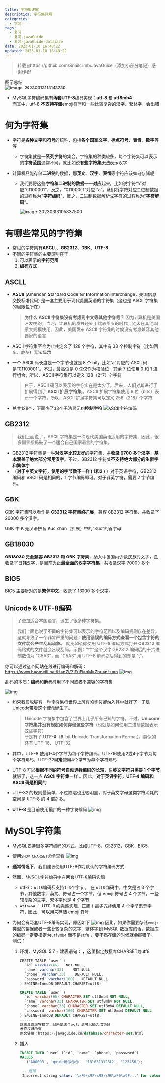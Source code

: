 ```yaml
---
title: 字符集详解
description: 字符集详解
categories:
  - 学习
tags:
  - 复习
  - 复习-javaGuide
  - 复习-javaGuide-database
date: 2023-01-10 16:48:22
updated: 2023-01-10 16:48:22
---
```


> 转载自https://github.com/Snailclimb/JavaGuide（添加小部分笔记）感谢作者!

图示总结  
![image-20230313113143739](images/mypost/image-20230313113143739.png)

- MySQL字符编码集有**两套UTF-8**编码实现：**utf-8** 和 **utf8mb4**  
  而其中，utf-8 **不支持存储**emoji符号和一些比较复杂的汉字、繁体字，会出错

# 何为字符集

- 字符是**各种文字**和**符号**的统称，包括**各个国家文字**、**标点符号**、**表情**、**数字**等等
  
  - 字符集就是**一系列字符**的集合，字符集的种类较多，每个字符集可以表示的**字符范围**通常不同，就比如说**有些字符集**无法表示汉字
- 计算机只能存储**二进制**的数据，那**英文**、**汉字**、**表情**等字符应该如何存储呢
  - 我们要将这些**字符和二进制的数据一一对应**起来，比如说字符“a”对应“01100001”，反之，“01100001”对应 “a”。我们将字符对应二进制数据的过程称为"**字符编码**"，反之，二进制数据解析成字符的过程称为“**字符解码**”。    
    
    ![image-20230313105837500](images/mypost/image-20230313105837500.png)

# 有哪些常见的字符集

- 常见的字符集有**ASCLL**、**GB2312**、**GBK**、**UTF-8**
- 不同的字符集的主要区别在于
  1. 可以表示的**字符范围**
  2. **编码方式**

## ASCLL

- **ASCII** (**A**merican **S**tandard **C**ode for **I**nformation **I**nterchange，美国信息交换标准代码) 是一套主要用于现代美国英语的字符集（这也是 ASCII 字符集的局限性所在）

  > **为什么 ASCII 字符集没有考虑到中文等其他字符呢？** 因为计算机是美国人发明的，当时，计算机的发展还处于比较雏形的时代，还未在其他国家大规模使用。因此，美国发布 ASCII 字符集的时候没有考虑兼容其他国家的语言

- ASCII 字符集至今为止共定义了 128 个字符，其中有 33 个控制字符（比如回车、删除）无法显示

- 一个 ASCII 码长度是一个字节也就是 8 个 bit，比如“a”对应的 ASCII 码是“01100001”。不过，最高位是 0 仅仅作为校验位，其余 7 位使用 0 和 1 进行组合，所以，ASCII 字符集可以定义 128（2^7）个字符

  > 由于，ASCII 码可以表示的字符实在是太少了。后来，人们对其进行了扩展得到了 **ASCII 扩展字符集** 。ASCII 扩展字符集使用 8 位（bits）表示一个字符，所以，ASCII 扩展字符集可以定义 256（2^8）个字符

- 总共128个，下面少了33个无法显示的**控制字符**
  ![ASCII字符编码](images/mypost/c1c6375d08ca268690cef2b13591a5b4.png)

## GB2312

> 我们上面说了，ASCII 字符集是一种现代美国英语适用的字符集。因此，很多国家都捣鼓了一个适合自己国家语言的字符集。

- GB2312 字符集是一种**对汉字比较友好**的字符集，共**收录 6700 多个汉字**，**基本涵盖了绝大部分常用汉字**。不过，GB2312 字符集**不支持绝大部分的生僻字和繁体字**
- （**对于中英文字符，使用的字节数不一样 ( 1和2 )** ）对于英语字符，GB2312 编码和 ASCII 码是相同的，1 字节编码即可。对于非英字符，需要 2 字节编码。

## GBK

GBK 字符集可以看作是 **GB2312 字符集的扩展**，兼容 GB2312 字符集，共收录了 20000 多个汉字。

GBK 中 K 是汉语拼音 Kuo Zhan（扩展）中的“Kuo”的首字母

## GB18030

**GB18030 完全兼容 GB2312 和 GBK 字符集**，纳入中国国内少数民族的文字，且收录了日韩汉字，是目前为止**最全面的汉字字符集**，共收录汉字 70000 多个

## BIG5

BIG5 主要针对的是**繁体中文**，收录了 13000 多个汉字。 

## Unicode & UTF-8编码

> 了更加适合本国语言，诞生了很多种字符集。
>
> 我们上面也说了不同的字符集可以表示的字符范围以及编码规则存在差异。这就导致了一个非常严重的问题：**使用错误的编码方式查看一个包含字符的文件就会产生乱码现象。**  就比如说你使用 UTF-8 编码方式打开 GB2312 编码格式的文件就会出现乱码。示例：“牛”这个汉字 GB2312 编码后的十六进制数值为 “C5A3”，而 “C5A3” 用 UTF-8 解码之后得到的却是 “ţ”。

你可以通过这个网站在线进行编码和解码：https://www.haomeili.net/HanZi/ZiFuBianMaZhuanHuan
![img](images/mypost/836c49b117ee4408871b0020b74c991d.png)

乱码的本质：**编码**和**解码**时用了不同或者不兼容的字符集

![img](images/mypost/a8808cbabeea49caa3af27d314fa3c02-1.jpg)

- 如果我们能够有一种字符集将世界上所有的字符都纳入其中就好了，于是Unicode带着这个使命诞生了。

  > Unicode 字符集中包含了世界上几乎所有已知的字符。不过，**Unicode 字符集并没有规定如何存储这些字符**（也就是如何使用二进制数据表示这些字符）    
  > 于是有了 **UTF-8**（**8**-bit **U**nicode **T**ransformation **F**ormat）。类似的还有 UTF-16、 UTF-32

- 其中，UTF-8 使用1-4个字节为每个字符编码，UTF-16使用2或4个字节为每个字符编码，UTF-32**固定**使用4个字节为每个字符编码

- UTF-8 可以**根据不同的符号自动选择编码的长短**，像**英文字符只需要 1 个字节**就够了，这一点 **ASCII 字符集**一样 。因此，**对于英语字符，UTF-8 编码和 ASCII 码是相同**的

- UTF-32 的规则最简单，不过缺陷也比较明显，对于英文字母这类字符消耗的空间是 UTF-8 的 4 倍之多。

- **UTF-8** 是目前使用最广的一种字符编码
  ![img](images/mypost/1280px-Utf8webgrowth.svg.png)

# MySQL字符集

- MySQL支持很多字符编码的方式，比如UTF-8，GB2312，GBK，BIG5

- 使用```SHOW CHARSET```命令查看
  ![img](images/mypost/image-20211008164229671.png)

- **通常情况下**，我们建议使用UTF-8作为默认的字符编码方式

- 然而，MySQL字符编码中有两套UTF-8编码实现

  - utf-8：`utf8`编码只支持`1-3`个字节 。 在 `utf8` 编码中，中文是占 3 个字节，其他数字、英文、符号占一个字节。但 emoji 符号占 4 个字节，一些较复杂的文字、繁体字也是 4 个字节
  - **`utf8mb4`** ： UTF-8 的完整实现，正版！最多支持使用 4 个字节表示字符，因此，可以用来存储 emoji 符号

- 为何会有两套UTF-8编码实现，原因如下
  ![img](images/mypost/image-20211008164542347.png)
  因此，如果你需要存储`emoji`类型的数据或者一些比较复杂的文字、繁体字到 MySQL 数据库的话，数据库的编码一定要指定为`utf8mb4` 而不是`utf8` ，要不然存储的时候就会报错了。
  测试：  

  1. 环境，MySQL 5.7 +
     建表语句：  ，这里指定数据库CHARSET为utf8

     ```java
     CREATE TABLE `user` (
       `id` varchar(66)   NOT NULL,
       `name` varchar(33)    NOT NULL,
       `phone` varchar(33)    DEFAULT NULL,
       `password` varchar(100)   DEFAULT NULL
     ) ENGINE=InnoDB DEFAULT CHARSET=utf8; 
     ```

     ```sql
     CREATE TABLE `user` (
       `id` varchar(66) CHARACTER SET utf8mb4 NOT NULL,
       `name` varchar(33) CHARACTER SET utf8mb4 NOT NULL,
       `phone` varchar(33) CHARACTER SET utf8mb4 DEFAULT NULL,
       `password` varchar(100) CHARACTER SET utf8mb4 DEFAULT NULL
     ) ENGINE=InnoDB DEFAULT CHARSET=utf8;
     ------
     这边应该是写错了，如果是这个sql，是可以插入成功的
     著作权归所有
     原文链接：https://javaguide.cn/database/character-set.html
     ```

  2. 插入

     ```sql
     INSERT INTO `user` (`id`, `name`, `phone`, `password`)
     VALUES
     	('A00003', 'guide哥😘😘😘', '181631312312', '123456');
     
      -- 报错
      Incorrect string value: '\xF0\x9F\x98\x98\xF0\x9F...' for column 'name' at row 1
     ```

     